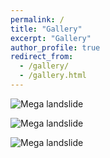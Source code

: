 ```yaml
---
permalink: /
title: "Gallery"
excerpt: "Gallery"
author_profile: true
redirect_from: 
  - /gallery/
  - /gallery.html
---
```



![Mega landslide](/images/DGB-Front-View.png)

![Mega landslide](/images/DGB-top.png)

![Mega landslide](/images/DGB-Deposit.png)
